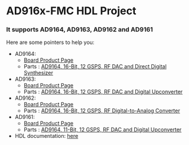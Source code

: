 # AD916x-FMC HDL Project

### It supports AD9164, AD9163, AD9162 and AD9161

Here are some pointers to help you:
* AD9164:
  * [Board Product Page](https://www.analog.com/eval-ad916x)
  * Parts : [ AD9164, 16-Bit, 12 GSPS, RF DAC and Direct Digital Synthesizer ](https://www.analog.com/en/products/ad9164.html)
* AD9163:
  * [Board Product Page](https://www.analog.com/eval-ad916x)
  * Parts : [ AD9164, 16-Bit, 12 GSPS, RF DAC and Digital Upconverter ](https://www.analog.com/en/products/ad9163.html)
* AD9162:
  * [Board Product Page](https://www.analog.com/eval-ad916x)
  * Parts : [ AD9164, 16-Bit, 12 GSPS, RF Digital-to-Analog Converter ](https://www.analog.com/en/products/ad9162.html)
* AD9161:
  * [Board Product Page](https://www.analog.com/eval-ad916x)
  * Parts : [ AD9164, 11-Bit, 12 GSPS, RF DAC and Digital Upconverter ](https://www.analog.com/en/products/ad9161.html)
* HDL documentation: [ here ](https://analogdevicesinc.github.io/hdl/projects/ad916x_fmc/index.html)
